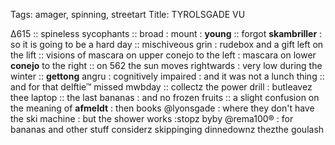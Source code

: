 Tags: amager, spinning, streetart
Title: TYROLSGADE VU
  
∆615 :: spineless sycophants :: broad : mount : **young** :: forgot **skambriller** : so it is going to be a hard day :: mischiveous grin : rudebox and a gift left on the lift :: visions of mascara on upper conejo to the left : mascara on lower **conejo** to the right :: on 562 the sun moves rightwards : very low during the winter :: **gettong** angru : cognitively impaired : and it was not a lunch thing :: and for that delftie™ missed mwbday :: collectz the power drill : butleavez thee laptop :: the last bananas : and no frozen fruits :: a slight confusion on the meaning of **afmeldt** : then books @lyonsgade : where they don't have the ski machine : but the shower works :stopz byby @rema100® : for bananas and other stuff considerz skippinging dinnedownz thezthe goulash 
